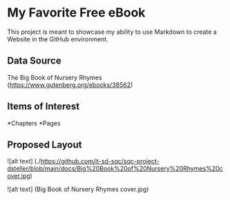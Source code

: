 My Favorite Free eBook
======================

This project is meant to showcase my ability to use Markdown to create a Website in the GitHub environment.

Data Source
-------------------

 The Big Book of Nursery Rhymes (https://www.gutenberg.org/ebooks/38562) 

Items of Interest
-----------------

*Chapters
*Pages

Proposed Layout
---------------

![alt text] (./https://github.com/it-sd-sqc/sqc-project-dsteller/blob/main/docs/Big%20Book%20of%20Nursery%20Rhymes%20cover.jpg)

![alt text] (Big Book of Nursery Rhymes cover.jpg)


